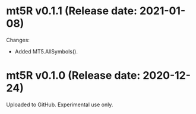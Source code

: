 mt5R v0.1.1 (Release date: 2021-01-08)
==============

Changes:

* Added MT5.AllSymbols().

mt5R v0.1.0 (Release date: 2020-12-24)
==============

Uploaded to GitHub. Experimental use only.
